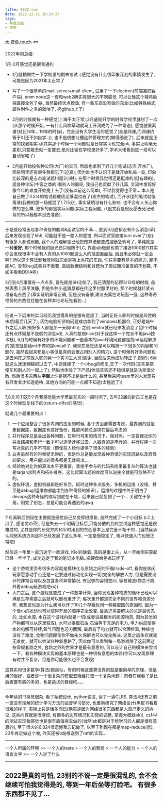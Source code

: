 ```yaml
---
title: 2022-sum
date: 2022-12-31 16:28:27
tags:
- 年度总结
- 摸鱼
---
```


水,摸鱼,touch 🐟
<!-- more -->

2022年的总结:

1月-2月感觉还是很普通的
- 1月就稍微忙一下学校里的期末考试 :)感觉没有什么很印象深刻的事情发生了, 可能是因为2021年太正常了
- 写了一个很简单的mail-server+mail-client, 试用了一下electron(前端兼职客户端), emm node这一套和web2确实有很大的不同感觉, 可以让我这个辣鸡后端直接全包了😂, 当然最终优点摸鱼, 有一些东西没有做的完全(比如特殊格式, 邮件附件之类的就咕了, 扔github上了)

- 2月的时候就有一种感觉(上海不太正常),2月底刚开学的时候学校里就封了一次(从那个时候开始, 一有什么风吹草动就马上开润成为了一种常态), 感觉就很离谱(对比18年，19年的时候)，完全没有大学生活的感觉了(全是网课,而网课约等于0(还不如自学..)), 也不是很想吐槽这种管理方式(懒得细说了), 后来就是正常的找暑期实习(其实那个时候一个问题就是日常实习也完全ok, 事实证明毫无差别,只要能去就一定要去,绝对比留在学校里好多了,学术大佬看到这一段可以自动省略了)

- 2月底开始投各种公司(大厂)的实习, 然后也拿到了好几个笔试(志杰,开水厂), 网易阿里还有很多我都忘了(迫真);
因为谁也不认识于是就开始乱搞一波, 印象比较深的是志杰笔试题(4题2小时), 在那个时候我觉得还是挺难的(挺有趣的)。逛各种论坛(牛客之类的)看别人的面经, 我自己也贡献了好几篇, 交流中发现好像今年的难度开始提上去了(没有以前这么简单), 不过我觉得也正常... 本人是自己做了3.5/4的笔试题成绩足够混过去了(志杰的笔试), 而开水团的笔试就很离谱(我做的那一场就混了1.7/5分), 事实证明没有什么影响, 也不会有人关心你做的怎么样, 更多的都是实际问题(实际工程问题, 八股文我是很反感去死记硬背的所以我根本没去准备).

---

于是就经常出现各种奇怪的脑洞&面试官的不满..., 直到3月底都没有什么消息(草), 后来发现全挂了hhh, 可能就不是一路人的感觉, 所以面试官直接turn over了(悲); 有很多人都说刷题, 我个人的理解是已经把做算法题变成脑筋急转弯了, 单纯就是一种**爱好**, 那个时候我的目光还只局限于LC, 靠着xjb做题也搞了接近1000题?(其实你会发现根本不会有人真的从1000题这么大的范围里面抽, 而且未必你就一定会啊? 所以这个算法题我觉得就完全是锦上添花的东西, 你只需要有基本的能力, 能不能AC, 没有bug这些并不重要, 高级数据结构和背题为了面试而准备真的不划算, 不如多看看DDIA呢)

3月到4月事情有一点点多, 首先就是SH沦陷了, 我还清楚的记得3/13号的时候, 虽然表面上风平浪静, 但是各种小道消息都在传这里封那里封的, 那个时候就赶紧去准备屯东西了(事实证明非常正确, 但是没有备够,建议去篱笆论坛逛一逛, 这种奇奇怪怪的东西往往能在各种本地论坛先看到...)

--- 

细说一下后来的实习经历我觉得真的是很有意思了, 当时正好入职的时候是风控的末期(最后几天了), 因为电脑断货的问题成功拿到了windows机器😓, 正好是端午节之后入职(有好多人都是那一天啊hhh); 之前mentor就已经来发消息了(那个时候还有点怀疑是不是假的消息xd), 人真的是很nice(对于我这样一个完全不用java技术栈), 6月的时候有好多的环境问题和一些基本的java环境问题都是找mt远程解决的(感觉就是给mt不停的提oncall了, 我现在感觉还是可以精简一下很多的内容和问题的, 虽然说起来都是小事但是真的会很占用别人的精力), 这个时候有好多问题也是去问在之前就入职的另一个实习生大哥(感谢, 当然后来他成功转正了,祝好); 6月就这么迷迷糊糊的过去了, 中途就接了一个小bug的修复,交了一次代码(其实是搭便车和别人的一起上了), 然后也体验了下产品(体验其实还不错但是就是功能很分散, 然后很多东西从**字面**上你是猜不出是做什么的, 甚至后来问team里的人发现只有开发者才知道是啥, 其他方向的可能一点都不知道(太尴尬了))

---

7,8,9,10,11这5个月我感觉是大学里最充实的一段时间了, 去年22届的新员工也是在这个时候恢复线下的(return-offer的感觉);

就说几个最重要的点：

1. 一个应用整合了很多内网的应用的时候, 各个方面都需要考虑，最靠谱的就是走数据库，数据库也做好备份，性能问题总是排在最后考虑的
2. 并行程序总是会出各种问题，在串行可用的情况下，做对照，一定要保证你的并发结果和串行一致才可以逐渐迁移过去，人脑真的是串行的，并行程序一次写对真的几乎不可能（即使前人给你提供了很多的经验）
3. 业务虽然有的时候挺无聊的，但是你总是能发现各种奇怪的实现思路以及奇怪的要求，用户提出的很多都是无效需求。。。
4. 经验绝对比你的算法水平更重要，我接手参与的代码系统里最复杂的算法也就是tarjan求割点和拓扑排序，这比起算法题的难度可以说完全就是可忽略不计的。
5. 虚拟环境，虚拟机器都是好东西，同时这种多点服务，多机的运维（没错，甚至是debug/运维你都能学到各种奇怪的知识），运维的过程中终于明白了devops这种奇怪的缩写到底在干啥，后来自己就复刻了一个... 关键在于多用，用完了别忘，总是可能会再遇到的qwq

---

11月离职后到现在主要就是感觉自己又变得很摸鱼, 虽然完成了一个小目标 (LC上瓜了, 感谢灵の茶), 但是失去一个明确目标后,只能分散的到处尝试这种感觉还是很难过的, 尤其是你的研究方向和平时用到的东西基本上是完全不相干的...(当然我承认网络系统方向这种已经发展了这么多年, 一定是很稳定了, 难以快速入门也很正常吧)

然后这一年里一直沉迷于一款游戏, Klei的缺氧, 真的是很上头，从一开始刚买算起已经一年半了, 成功送走了我的笔记本电脑..把硬盘给差点玩坏了
- 这个游戏里面有很多内容就是模块化与原始之间的平衡trade-off, 看你是休闲玩家愿意动手点还是一定要通过自动化实现一切(完全的解放人力, 但是需要设计的非常合理以及包含各种异常情况, 有足够的容错空间, 容易建造(你总不能开着debug玩游戏吧xs))
- 入门之后, 这个游戏就变成了一种数学计算, 当你发现各种物质的循环已经可以满足生存需要之后就可以删档重开了; 每次重开都是完全不同的世界和资源分布, 我想这也是为什么我可以开了10几个存档玩同一种类型图的原因吧, 因为一个很小的扰动也可以使得开局的顺序完全改变, 最急迫需要解决的总是最优先的, 比如水源, 水在这个游戏内就是一切(或者说最根本的能源物质, 因为其他的产物都可以从这里获取), 水可以换取石油,石油等于充足的电力, 电力供应使得水的电解可持续,氧气问题也迎刃而解, 最后有了电力就可以合理控温, 种植也没有了难度, 食物问题即使你不做永久保鲜也可以完全解决. 这里之后生存就毫无难度，就可以尝试各种新思路了, 因此你可以看到每一局游戏除了这前面这些常规套路之外, 套路之外的世界才是最有意思的, 可以设计自己的模块来尝试一下，看各种模块实现的基本原理也是一种很有意思的体验(你可以发现原理有时并不复杂，但是你可能很久也不会发现)

这其实和很多数学(算法)题类似，有的时候这些算法真的就是很简单的原理，但是用的很好，或者是一个很复杂的模型去降维打击一个复杂问题；前者在我看了是比后者要有趣的多的，也是追求的目标吧。。。

---

今年读的书感觉很杂, 看了系统设计, python语言, 读了一遍CLRS, 算法4还有之前一直没有理解的统计学习方法的监督学习部分, 也重新研究了网络设计(黑皮书看着很难的样子, 实际上只是话多而已(确实是因为网络很多东西都是人自己定义的协议, 这些内容就是很麻烦, 有很多的边界情况和实际的调整, 掌握大概就ok)), cs144的测试实现我感觉也是很有趣值得去做的(当然lab都是对于想学习的人都是很有意思的), 至于很火的6.824很遗憾我忘记做了, 以至于到现在都是map-reduce(悲), 23年肯定做这个嗷, 昨天还被b站推送到了raft的实现...

---

一个人所属的环境 >> 一个人的taste > 一个人的智商 > 一个人的能力 > 一个人的语言文字 >> 一个人说了什么

---
2022是真的可怕, 23别的不说一定是很混乱的, 会不会继续可怕我觉得是的, 等到一年后坐等打脸吧。
有很多东西都不见了...
---
